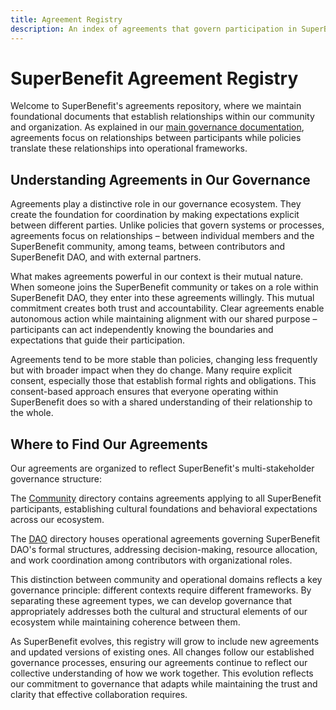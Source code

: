 ```yaml
---
title: Agreement Registry
description: An index of agreements that govern participation in SuperBenefit
---
```


# SuperBenefit Agreement Registry

Welcome to SuperBenefit's agreements repository, where we maintain foundational documents that establish relationships within our community and organization. As explained in our [main governance documentation](../index.md), agreements focus on relationships between participants while policies translate these relationships into operational frameworks.

## Understanding Agreements in Our Governance

Agreements play a distinctive role in our governance ecosystem. They create the foundation for coordination by making expectations explicit between different parties. Unlike policies that govern systems or processes, agreements focus on relationships – between individual members and the SuperBenefit community, among teams, between contributors and SuperBenefit DAO, and with external partners.

What makes agreements powerful in our context is their mutual nature. When someone joins the SuperBenefit community or takes on a role within SuperBenefit DAO, they enter into these agreements willingly. This mutual commitment creates both trust and accountability. Clear agreements enable autonomous action while maintaining alignment with our shared purpose – participants can act independently knowing the boundaries and expectations that guide their participation.

Agreements tend to be more stable than policies, changing less frequently but with broader impact when they do change. Many require explicit consent, especially those that establish formal rights and obligations. This consent-based approach ensures that everyone operating within SuperBenefit does so with a shared understanding of their relationship to the whole.

## Where to Find Our Agreements

Our agreements are organized to reflect SuperBenefit's multi-stakeholder governance structure:

The [Community](community/) directory contains agreements applying to all SuperBenefit participants, establishing cultural foundations and behavioral expectations across our ecosystem.

The [DAO](dao/) directory houses operational agreements governing SuperBenefit DAO's formal structures, addressing decision-making, resource allocation, and work coordination among contributors with organizational roles.

This distinction between community and operational domains reflects a key governance principle: different contexts require different frameworks. By separating these agreement types, we can develop governance that appropriately addresses both the cultural and structural elements of our ecosystem while maintaining coherence between them.

As SuperBenefit evolves, this registry will grow to include new agreements and updated versions of existing ones. All changes follow our established governance processes, ensuring our agreements continue to reflect our collective understanding of how we work together. This evolution reflects our commitment to governance that adapts while maintaining the trust and clarity that effective collaboration requires.
